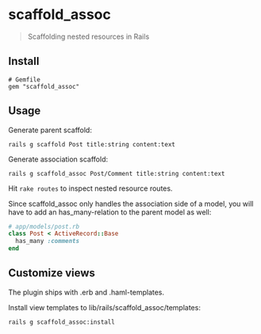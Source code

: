 scaffold_assoc
==============

> Scaffolding nested resources in Rails

Install
-------

```
# Gemfile
gem "scaffold_assoc"
```

Usage
-----

Generate parent scaffold:
```
rails g scaffold Post title:string content:text
```

Generate association scaffold:
```
rails g scaffold_assoc Post/Comment title:string content:text
```

Hit `rake routes` to inspect nested resource routes.

Since scaffold_assoc only handles the association side of a model, you will have to add an has_many-relation to the parent model as well:

```ruby
# app/models/post.rb
class Post < ActiveRecord::Base
  has_many :comments
end
```

Customize views
---------------

The plugin ships with .erb and .haml-templates.

Install view templates to lib/rails/scaffold_assoc/templates:
```
rails g scaffold_assoc:install
```